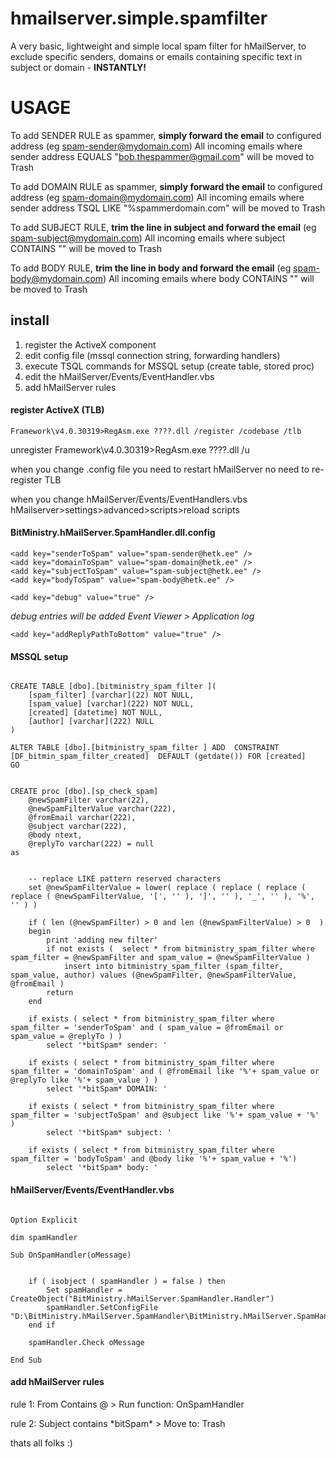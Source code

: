# hmailserver.simple.spamfilter
A very basic, lightweight and simple local spam filter for hMailServer, to exclude specific senders, domains or emails containing specific text in subject or domain - **INSTANTLY!**


# USAGE 

To add SENDER RULE as spammer, **simply forward the email** to configured address (eg spam-sender@mydomain.com) 
All incoming emails where sender address EQUALS "bob.thespammer@gmail.com" will be moved to Trash 

To add DOMAIN RULE as spammer, **simply forward the email** to configured address (eg spam-domain@mydomain.com)
All incoming emails where sender address TSQL LIKE "%spammerdomain.com" will be moved to Trash 

To add SUBJECT RULE, **trim the line in subject and forward the email** (eg spam-subject@mydomain.com)
All incoming emails where subject CONTAINS "<trimmed string from subject>" will be moved to Trash 

To add BODY RULE, **trim the line in body and forward the email** (eg spam-body@mydomain.com)
All incoming emails where body CONTAINS "<trimmed string from body>" will be moved to Trash 

## install 

1. register the ActiveX component
2. edit config file (mssql connection string, forwarding handlers)
3. execute TSQL commands for MSSQL setup (create table, stored proc) 
4. edit the hMailServer/Events/EventHandler.vbs
5. add hMailServer rules 


#### register ActiveX (TLB)

	Framework\v4.0.30319>RegAsm.exe ????.dll /register /codebase /tlb

unregister
	Framework\v4.0.30319>RegAsm.exe ????.dll /u 
	
when you change .config file
	you need to restart hMailServer 
	no need to re-register TLB

when you change hMailServer/Events/EventHandlers.vbs
	hMailserver>settings>advanced>scripts>reload scripts 


#### BitMinistry.hMailServer.SpamHandler.dll.config

  <connectionStrings>
    <add name="main"
         connectionString="/////////////////////// hmail mssql connection string ////////////////////////"
         providerName="System.Data.SqlClient" />
  </connectionStrings>

  <appSettings>

    <add key="senderToSpam" value="spam-sender@hetk.ee" />
    <add key="domainToSpam" value="spam-domain@hetk.ee" />
    <add key="subjectToSpam" value="spam-subject@hetk.ee" />
    <add key="bodyToSpam" value="spam-body@hetk.ee" />

    <add key="debug" value="true" /> 

*debug entries will be added Event Viewer > Application log*

    <add key="addReplyPathToBottom" value="true" />

  </appSettings>


#### MSSQL setup
```tsql

CREATE TABLE [dbo].[bitministry_spam_filter ](
	[spam_filter] [varchar](22) NOT NULL,
	[spam_value] [varchar](222) NOT NULL,
	[created] [datetime] NOT NULL,
	[author] [varchar](222) NULL
) 

ALTER TABLE [dbo].[bitministry_spam_filter ] ADD  CONSTRAINT [DF_bitmin_spam_filter_created]  DEFAULT (getdate()) FOR [created]
GO


CREATE proc [dbo].[sp_check_spam]
	@newSpamFilter varchar(22), 
	@newSpamFilterValue varchar(222), 
	@fromEmail varchar(222), 
	@subject varchar(222), 
	@body ntext,
	@replyTo varchar(222) = null 
as 

		
	-- replace LIKE pattern reserved characters 
	set @newSpamFilterValue = lower( replace ( replace ( replace ( replace ( @newSpamFilterValue, '[', '' ), ']', '' ), '_', '' ), '%', '' ) )

	if ( len (@newSpamFilter) > 0 and len (@newSpamFilterValue) > 0  )
	begin
		print 'adding new filter'
		if not exists (  select * from bitministry_spam_filter where spam_filter = @newSpamFilter and spam_value = @newSpamFilterValue ) 
			insert into bitministry_spam_filter (spam_filter, spam_value, author) values (@newSpamFilter, @newSpamFilterValue, @fromEmail )
		return 
	end 

	if exists ( select * from bitministry_spam_filter where spam_filter = 'senderToSpam' and ( spam_value = @fromEmail or spam_value = @replyTo ) )
		select '*bitSpam* sender: '

	if exists ( select * from bitministry_spam_filter where spam_filter = 'domainToSpam' and ( @fromEmail like '%'+ spam_value or @replyTo like '%'+ spam_value ) )
		select '*bitSpam* DOMAIN: '

	if exists ( select * from bitministry_spam_filter where spam_filter = 'subjectToSpam' and @subject like '%'+ spam_value + '%' )
		select '*bitSpam* subject: '

	if exists ( select * from bitministry_spam_filter where spam_filter = 'bodyToSpam' and @body like '%'+ spam_value + '%')
		select '*bitSpam* body: '

```

#### hMailServer/Events/EventHandler.vbs
```VBScript

Option Explicit

dim spamHandler 

Sub OnSpamHandler(oMessage)
	
	
	if ( isobject ( spamHandler ) = false ) then 
		Set spamHandler = CreateObject("BitMinistry.hMailServer.SpamHandler.Handler") 
		spamHandler.SetConfigFile "D:\BitMinistry.hMailServer.SpamHandler\BitMinistry.hMailServer.SpamHandler.dll.config" 
	end if 
	
	spamHandler.Check oMessage 

End Sub

```

#### add hMailServer rules 

rule 1: From Contains @ > Run function: OnSpamHandler

rule 2: Subject contains \*bitSpam\* > Move to: Trash 


thats all folks :)
